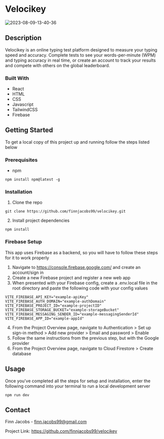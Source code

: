 # Velocikey
![2023-08-09-13-40-36](https://github.com/finnjacobs99/velocikey/assets/32391644/1870303b-86d8-410c-9df2-cd9640f71c2a)

## Description
Velocikey is an online typing test platform designed to measure your typing speed and accuracy. Complete tests to see your words-per-minute (WPM) and typing accuracy in real time, or create an account to track your results and compete with others on the global leaderboard.

### Built With
- React
- HTML
- CSS
- Javascript
- TailwindCSS
- Firebase

## Getting Started
To get a local copy of this project up and running follow the steps listed below

### Prerequisites
- npm
```
npm install npm@latest -g
```

### Installation
1. Clone the repo
```
git clone https://github.com/finnjacobs99/velocikey.git
```

2. Install project dependencies
```
npm install
```

### Firebase Setup
This app uses Firebase as a backend, so you will have to follow these steps for it to work properly

1. Navigate to https://console.firebase.google.com/ and create an account/sign in
2. Create a new Firebase project and register a new web app
3. When presented with your Firebase config, create a .env.local file in the root directory and paste the following code with your config values
```
VITE_FIREBASE_API_KEY="example-apiKey"
VITE_FIREBASE_AUTH_DOMAIN="example-authDomain"
VITE_FIREBASE_PROJECT_ID="example-projectID"
VITE_FIREBASE_STORAGE_BUCKET="example-storageBucket"
VITE_FIREBASE_MESSAGING_SENDER_ID="example-messagingSenderId"
VITE_FIREBASE_APP_ID="example-appId"
```
4. From the Project Overview page, navigate to Authentication > Set up sign-in method > Add new provider > Email and password > Enable
5. Follow the same instructions from the previous step, but with the Google provider
6. From the Project Overview page, navigate to Cloud Firestore > Create database

## Usage
Once you've completed all the steps for setup and installation, enter the following command into your terminal to run a local development server
```
npm run dev
```

## Contact
Finn Jacobs - finn.jacobs99@gmail.com

Project Link: https://github.com/finnjacobs99/velocikey
